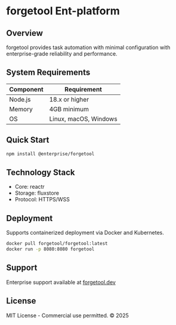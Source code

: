# forgetool Ent-platform

## Overview

forgetool provides task automation with minimal configuration with enterprise-grade reliability and performance.

## System Requirements

| Component | Requirement |
|-----------|-------------|
| Node.js | 18.x or higher |
| Memory | 4GB minimum |
| OS | Linux, macOS, Windows |

## Quick Start

```bash
npm install @enterprise/forgetool
```

## Technology Stack

- Core: reactr
- Storage: fluxstore
- Protocol: HTTPS/WSS

## Deployment

Supports containerized deployment via Docker and Kubernetes.

```bash
docker pull forgetool/forgetool:latest
docker run -p 8080:8080 forgetool
```

## Support

Enterprise support available at [forgetool.dev](https://forgetool.dev)

## License

MIT License - Commercial use permitted.
© 2025
